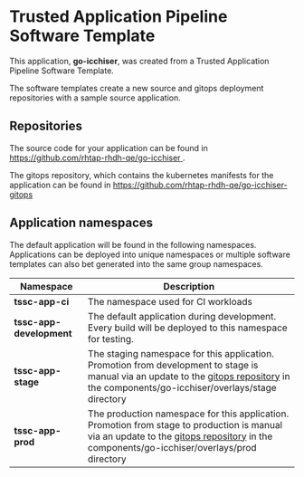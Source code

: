 # Trusted Application Pipeline Software Template

This application, **go-icchiser**, was created from a Trusted Application Pipeline Software Template.

The software templates create a new source and gitops deployment repositories with a sample source application. 

## Repositories

The source code for your application can be found in [https://github.com/rhtap-rhdh-qe/go-icchiser ](https://github.com/rhtap-rhdh-qe/go-icchiser ).
 
The gitops repository, which contains the kubernetes manifests for the application can be found in 
[https://github.com/rhtap-rhdh-qe/go-icchiser-gitops ](https://github.com/rhtap-rhdh-qe/go-icchiser-gitops ) 

## Application namespaces 

The default application will be found in the following namespaces. Applications can be deployed into unique namespaces or multiple software templates can also bet generated into the same group namespaces.  

|  Namespace   |  Description   |  
| -------- | -------- |
| **tssc-app-ci** | The namespace used for CI workloads |
| **tssc-app-development** | The default application during development. Every build will be deployed to this namespace for testing. |
| **tssc-app-stage** | The staging namespace for this application. Promotion from development to stage is manual via an update to the [gitops repository](https://github.com/rhtap-rhdh-qe/go-icchiser-gitops ) in the components/go-icchiser/overlays/stage directory |
| **tssc-app-prod** | The production namespace for this application. Promotion from stage to production is manual via an update to the [gitops repository](https://github.com/rhtap-rhdh-qe/go-icchiser-gitops ) in the components/go-icchiser/overlays/prod directory |